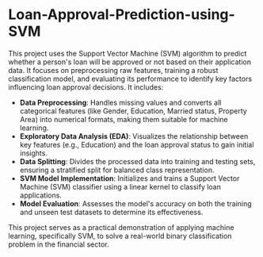 # Loan-Approval-Prediction-using-SVM

This project uses the Support Vector Machine (SVM) algorithm to predict whether a person's loan will be approved or not based on their application data. It focuses on preprocessing raw features, training a robust classification model, and evaluating its performance to identify key factors influencing loan approval decisions. It includes:

* **Data Preprocessing**: Handles missing values and converts all categorical features (like Gender, Education, Married status, Property Area) into numerical formats, making them suitable for machine learning.
* **Exploratory Data Analysis (EDA)**: Visualizes the relationship between key features (e.g., Education) and the loan approval status to gain initial insights.
* **Data Splitting**: Divides the processed data into training and testing sets, ensuring a stratified split for balanced class representation.
* **SVM Model Implementation**: Initializes and trains a Support Vector Machine (SVM) classifier using a linear kernel to classify loan applications.
* **Model Evaluation**: Assesses the model's accuracy on both the training and unseen test datasets to determine its effectiveness.

This project serves as a practical demonstration of applying machine learning, specifically SVM, to solve a real-world binary classification problem in the financial sector.
